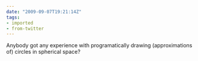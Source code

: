 ```yaml
---
date: "2009-09-07T19:21:14Z"
tags:
- imported
- from-twitter
---
```

Anybody got any experience with programatically drawing \(approximations of\) circles in spherical space?
